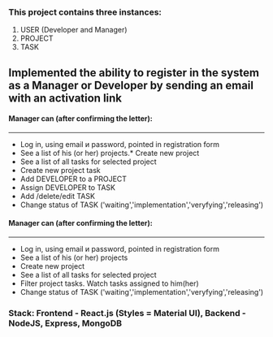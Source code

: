 ### This project contains three instances:

1. USER (Developer  and Manager)
2. PROJECT
3. TASK


## Implemented the ability to register in the system as a Manager or Developer by sending an email with an activation link
 
#### Manager can (after confirming the letter):
 ***
* Log in, using  email и password, pointed in registration form
* See a list of his (or her) projects.* Create new project
* See a list of all tasks for selected project
* Create new project task 
* Add DEVELOPER to a PROJECT
* Assign DEVELOPER to TASK
* Add /delete/edit TASK
* Change status of TASK ('waiting','implementation','veryfying','releasing')
 
 
#### Manager can (after confirming the letter):
 ***

* Log in, using  email и password, pointed in registration form
* See a list of his (or her) projects
* Create new project
* See a list of all tasks for selected project
* Filter project tasks. Watch tasks assigned to him(her)
* Change status of TASK ('waiting','implementation','veryfying','releasing')

### Stack: Frontend - React.js (Styles = Material UI), Backend - NodeJS, Express, MongoDB


